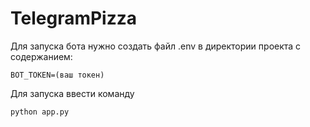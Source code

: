 # TelegramPizza
Для запуска бота нужно создать файл .env в директории проекта 
с содержанием:
```
BOT_TOKEN=(ваш токен)
```

Для запуска ввести команду
```
python app.py
```
